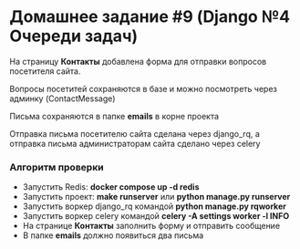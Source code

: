 <h1>Домашнее задание #9 (Django №4 Очереди задач)</h1>
<p>На страницу <b>Контакты</b> добавлена форма для отправки вопросов посетителя сайта.</p>
<p>Вопросы посетитей сохраняются в базе и можно посмотреть через админку (ContactMessage)</p>
<p>Письма сохраняются в папке <b>emails</b> в корне проекта</p>
<p>Отправка письма посетителю сайта сделана через django_rq, а отправка письма администраторам сайта сделано через celery</p>
<h3>Алгоритм проверки</h3>
<ul>
<li> Запустить Redis: <b>docker compose up -d redis</b></li>
<li> Запустить проект: <b>make runserver</b> или <b>python manage.py runserver</b></li>
<li> Запустить воркер django_rq командой <b>python manage.py rqworker</b></li>
<li> Запустить воркер celery командой <b>celery -A settings worker -l INFO</b></li>
<li> На странице <b>Контакты</b> заполнить форму и отправить сообщение</li>
<li> В папке <b>emails</b> должно появиться два письма</li>
</ul>
